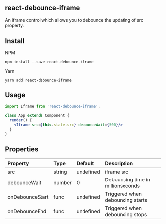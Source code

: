 react-debounce-iframe
---------------------
An iframe control which allows you to debounce the updating of src property.

## Install

NPM
```
npm install --save react-debounce-iframe
```

Yarn
```
yarn add react-debounce-iframe
```

## Usage

```jsx
import Iframe from 'react-debounce-iframe';

class App extends Component {
  render() {
    <Iframe src={this.state.src} debounceWait={500}/>
  }
}
```

## Properties

| Property        | Type    | Default     | Description                       |
|:---             |:---     |:---         |:---                               |
| src             | string  | undefined   | iframe src                        |
| debounceWait    | number  | 0           | Debouncing time in millionseconds |
| onDebounceStart | func    | undefined   | Triggered when debouncing starts  |
| onDebounceEnd   | func    | undefined   | Triggered when debouncing stops   |
